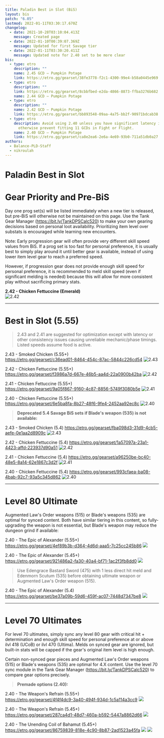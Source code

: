 ```yaml
---
title: Paladin Best in Slot (BiS)
layout: bis
patch: "6.05"
lastmod: 2022-01-11T03:30:17.670Z
changelog:
  - date: 2021-10-28T03:10:04.413Z
    message: Created page
  - date: 2022-01-10T00:39:07.369Z
    message: Updated for first Savage tier
  - date: 2022-01-11T03:30:20.411Z
    message: Updated note for 2.40 set to be more clear
bis:
  - type: etro
    description: ""
    name: 2.45 GCD — Pumpkin Potage
    link: https://etro.gg/gearset/38fe3778-f2c1-4300-99e4-b58a0445e969
  - type: etro
    description: ""
    link: https://etro.gg/gearset/8cbbfbed-e2da-4866-8873-ffba3276b682
    name: 2.44 GCD — Pumpkin Potage
  - type: etro
    description: ""
    name: 2.42 GCD — Pumpkin Potage
    link: https://etro.gg/gearset/bb893548-09aa-4a75-bb2f-90971bdcab38
  - type: etro
    description: Avoid using 2.40 unless you have significant latency issues that
      otherwise prevent fitting 11 GCDs in Fight or Flight.
    name: 2.40 GCD — Pumpkin Potage
    link: https://etro.gg/gearset/ca8e2ea6-2e6a-4e69-93b0-711a51db0a27
authors:
  - Balance-PLD-Staff
  - nikroulah
---
```

# Paladin Best in Slot

# Gear Priority and Pre-BiS

Day one prog set(s) will be listed immediately when a new tier is released, but pre-BiS will otherwise not be maintained on this page. Use the Tank Gear Manager (https://bit.ly/TankDPSCalc520) to make your own gearing decisions based on personal loot availability. Prioritizing item level over substats is encouraged while learning new encounters.

Note: Early progression gear will often provide very different skill speed values from BiS. If a prog set is too fast for personal preference, it is usually best to simply play around it until better gear is available, instead of using lower item level gear to reach a preferred speed.

However, if progression gear does not provide enough skill speed for personal preference, it is recommended to meld skill speed (even if significant melding is needed) because this will allow for more consistent play without sacrificing primary stats.

**2.42 - Chicken Fettuccine (Emerald)**  
![2.42](https://xiv.sleepyshiba.com/pld/sets/510cf42.png)

--- 

# Best in Slot (5.55)

> 2.43 and 2.41 are suggested for optimization except with latency or other consistency issues causing unreliable mechanic/phase timings. Listed speeds assume food is active.

2.43  -  Smoked Chicken  (5.55+)  
<https://etro.gg/gearset/c36ead01-8464-454c-87ac-5844c226cd54>
![2.43](https://xiv.sleepyshiba.com/pld/sets/530sc43relic.png)

2.42  -  Chicken Fettuccine  (5.55+)  
<https://etro.gg/gearset/f3986a7d-667e-46b5-aa4d-22a0900b42ba>
![2.42](https://xiv.sleepyshiba.com/pld/sets/530cf42relic.png)

2.41  -  Chicken Fettuccine  (5.55+)  
<https://etro.gg/gearset/9a05f867-9160-4c87-8856-5749f3080b5e>
![2.41](https://xiv.sleepyshiba.com/pld/sets/530cf41relic.png)

2.40  -  Chicken Fettuccine  (5.55+)  
<https://etro.gg/gearset/6e5ba8fa-8b27-48f6-9fe4-2452aa92ec8c>
![2.40](https://xiv.sleepyshiba.com/pld/sets/530cf40relic.png)



> **Deprecated 5.4 Savage BiS sets if Blade's weapon (535) is not available:**

2.43  -  Smoked Chicken  (5.4)
<https://etro.gg/gearset/fba098d3-31d9-4cb5-aefe-0e1aa2d8909c>
![2.43](https://xiv.sleepyshiba.com/pld/sets/530sc43.png)

2.42  -  Chicken Fettuccine  (5.4)
<https://etro.gg/gearset/1a57097a-23a1-4423-affd-223937d90a51>
![2.42](https://xiv.sleepyshiba.com/pld/sets/530cf42.png)

2.41  -  Chicken Fettuccine  (5.4)
<https://etro.gg/gearset/a96250be-bc40-48e5-8a14-62e1867c3d2f>
![2.41](https://xiv.sleepyshiba.com/pld/sets/530cf41.png)

2.40  -  Chicken Fettuccine  (5.4)
<https://etro.gg/gearset/993cfaea-ba08-4bab-92c7-93a5c345d862>
![2.40](https://xiv.sleepyshiba.com/pld/sets/530cf40.png)

--- 

# Level 80 Ultimate

Augmented Law's Order weapons (515) or Blade's weapons (535) are optimal for synced content. Both have similar tiering in this content, so fully-upgrading the weapon is not essential, but Blade's weapon may reduce the dungeon grind if available:

2.40  -  The Epic of Alexander  (5.55+)  
<https://etro.gg/gearset/4ef89b3b-d364-4d6d-aaa5-7c25cc245b86>
![](https://xiv.sleepyshiba.com/pld/sets/475cf40relic1.png)

2.40  -  The Epic of Alexander  (5.45+)  
<https://etro.gg/gearset/921486a2-fa30-40a4-bf71-1ac2f3fb8dd0>
![](https://xiv.sleepyshiba.com/pld/sets/475cf40relic.png)

> Use Edengrace Bastard Sword (475) with 1 less direct hit meld and Edenmorn Scutum (535) before obtaining ultimate weapon or Augmented Law's Order weapon (515).

2.40  -  The Epic of Alexander  (5.4)  
<https://etro.gg/gearset/be37a09b-59d6-459f-ac07-7448d7347be8>
![](https://xiv.sleepyshiba.com/pld/sets/475cf40.png)

--- 

# Level 70 Ultimates

For level 70 ultimates, simply sync any level 80 gear with critical hit + determination and enough skill speed for personal preference at or above ilvl 418 (UCoB) or ilvl 470 (Ultima). Melds on synced gear are ignored, but built-in stats will be capped if the gear's original item level is high enough.

Certain non-synced gear pieces and Augmented Law's Order weapons (515) or Blade's weapons (535) are optimal for 4.X content. Use the level 70 sync module in the Tank Gear Manager (https://bit.ly/TankDPSCalc520) to compare gear options precisely.

> **Premade options (2.40):**

2.40  -  The Weapon's Refrain  (5.55+)  
<https://etro.gg/gearset/4f4f4dc9-3a40-494f-934d-1c5a114a3cc9>
![](https://xiv.sleepyshiba.com/pld/sets/375sc40relic1.png)

2.40  -  The Weapon's Refrain  (5.45+)  
<https://etro.gg/gearset/287ca4d1-48d7-460a-b592-5447a8862d66>
![](https://xiv.sleepyshiba.com/pld/sets/375sc40relic.png)

2.40  -  The Unending Coil of Bahamut  (5.45+)  
<https://etro.gg/gearset/86759839-818e-4c90-8b87-2ad1523a45fa>
![](https://xiv.sleepyshiba.com/pld/sets/345sc40relic.png)
![](https://cdn.discordapp.com/attachments/580300460179718146/847964798497849384/70sync.png)
